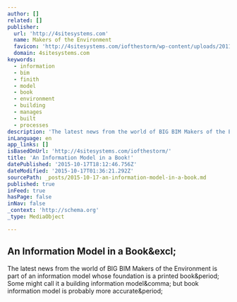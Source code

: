 ```yaml
---
author: []
related: []
publisher:
  url: 'http://4sitesystems.com'
  name: Makers of the Environment
  favicon: 'http://4sitesystems.com/iofthestorm/wp-content/uploads/2011/10/fish.png'
  domain: 4sitesystems.com
keywords:
  - information
  - bim
  - finith
  - model
  - book
  - environment
  - building
  - manages
  - built
  - processes
description: 'The latest news from the world of BIG BIM Makers of the Environment is part of an information model whose foundation is a printed book. Some might call it a building information model, but book information model is probably more accurate.'
inLanguage: en
app_links: []
isBasedOnUrl: 'http://4sitesystems.com/iofthestorm/'
title: 'An Information Model in a Book!'
datePublished: '2015-10-17T18:12:46.756Z'
dateModified: '2015-10-17T01:36:21.292Z'
sourcePath: _posts/2015-10-17-an-information-model-in-a-book.md
published: true
inFeed: true
hasPage: false
inNav: false
_context: 'http://schema.org'
_type: MediaObject

---
```

<article style=""><h1>An Information Model in a Book&amp;excl;</h1><p>The latest news from the world of BIG BIM Makers of the Environment is part of an information model whose foundation is a printed book&amp;period; Some might call it a building information model&amp;comma; but book information model is probably more accurate&amp;period;</p></article>